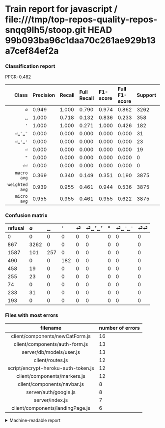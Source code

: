 # Train report for javascript / file:///tmp/top-repos-quality-repos-snqq9lh5/stoop.git HEAD 99b093ba96c1daa70c261ae929b13a7cef84ef2a

### Classification report

PPCR: 0.482

| Class | Precision | Recall | Full Recall | F1-score | Full F1-score | Support | Full Support | PPCR |
|------:|:----------|:-------|:------------|:---------|:---------|:--------|:-------------|:-----|
| `∅` | 0.949| 1.000| 0.790| 0.974| 0.862| 3262| 4129| 0.790 |
| `␣` | 1.000| 0.718| 0.132| 0.836| 0.233| 358| 1945| 0.184 |
| `'` | 1.000| 1.000| 0.271| 1.000| 0.426| 182| 672| 0.271 |
| `⏎␣⁻␣⁻` | 0.000| 0.000| 0.000| 0.000| 0.000| 31| 264| 0.117 |
| `⏎␣⁺␣⁺` | 0.000| 0.000| 0.000| 0.000| 0.000| 23| 278| 0.083 |
| `⏎` | 0.000| 0.000| 0.000| 0.000| 0.000| 19| 477| 0.040 |
| `"` | 0.000| 0.000| 0.000| 0.000| 0.000| 0| 74| 0.000 |
| `⏎⏎` | 0.000| 0.000| 0.000| 0.000| 0.000| 0| 193| 0.000 |
| `macro avg` | 0.369| 0.340| 0.149| 0.351| 0.190| 3875| 8032| 0.482 |
| `weighted avg` | 0.939| 0.955| 0.461| 0.944| 0.536| 3875| 8032| 0.482 |
| `micro avg` | 0.955| 0.955| 0.461| 0.955| 0.622| 3875| 8032| 0.482 |

### Confusion matrix

|refusal|  ∅| ␣| '| ⏎| ⏎␣⁺␣⁺| "| ⏎␣⁻␣⁻| ⏎⏎| 
|:---|:---|:---|:---|:---|:---|:---|:---|:---|
|0 |0 |0 |0 |0 |0 |0 |0 |0 |
|867 |3262 |0 |0 |0 |0 |0 |0 |0 |
|1587 |101 |257 |0 |0 |0 |0 |0 |0 |
|490 |0 |0 |182 |0 |0 |0 |0 |0 |
|458 |19 |0 |0 |0 |0 |0 |0 |0 |
|255 |23 |0 |0 |0 |0 |0 |0 |0 |
|74 |0 |0 |0 |0 |0 |0 |0 |0 |
|233 |31 |0 |0 |0 |0 |0 |0 |0 |
|193 |0 |0 |0 |0 |0 |0 |0 |0 |

### Files with most errors

| filename | number of errors|
|:----:|:-----|
| client/components/newCatForm.js | 16 |
| client/components/auth-form.js | 13 |
| server/db/models/user.js | 13 |
| client/routes.js | 12 |
| script/encrypt-heroku-auth-token.js | 12 |
| client/components/markers.js | 12 |
| client/components/navbar.js | 8 |
| server/auth/google.js | 8 |
| server/index.js | 7 |
| client/components/landingPage.js | 6 |

<details>
    <summary>Machine-readable report</summary>
```json
{
  "cl_report": {"\"": {"f1-score": 0.0, "precision": 0.0, "recall": 0.0, "support": 0}, "\u0027": {"f1-score": 1.0, "precision": 1.0, "recall": 1.0, "support": 182}, "macro avg": {"f1-score": 0.3512243067339601, "precision": 0.3686699650756694, "recall": 0.3397346368715084, "support": 3875}, "micro avg": {"f1-score": 0.9550967741935484, "precision": 0.9550967741935484, "recall": 0.9550967741935484, "support": 3875}, "weighted avg": {"f1-score": 0.9441204081806852, "precision": 0.9385319764166886, "recall": 0.9550967741935484, "support": 3875}, "\u2205": {"f1-score": 0.9740220961481039, "precision": 0.9493597206053551, "recall": 1.0, "support": 3262}, "\u23ce": {"f1-score": 0.0, "precision": 0.0, "recall": 0.0, "support": 19}, "\u23ce\u23ce": {"f1-score": 0.0, "precision": 0.0, "recall": 0.0, "support": 0}, "\u23ce\u2423\u207a\u2423\u207a": {"f1-score": 0.0, "precision": 0.0, "recall": 0.0, "support": 23}, "\u23ce\u2423\u207b\u2423\u207b": {"f1-score": 0.0, "precision": 0.0, "recall": 0.0, "support": 31}, "\u2423": {"f1-score": 0.8357723577235772, "precision": 1.0, "recall": 0.7178770949720671, "support": 358}},
  "cl_report_full": {"\"": {"f1-score": 0.0, "precision": 0.0, "recall": 0.0, "support": 74}, "\u0027": {"f1-score": 0.4262295081967213, "precision": 1.0, "recall": 0.2708333333333333, "support": 672}, "macro avg": {"f1-score": 0.19025578319247907, "precision": 0.3686699650756694, "recall": 0.14912360080889597, "support": 8032}, "micro avg": {"f1-score": 0.6216511295876375, "precision": 0.9550967741935484, "recall": 0.46078187250996017, "support": 8032}, "weighted avg": {"f1-score": 0.5355148475417439, "precision": 0.8138578543799193, "recall": 0.46078187250996017, "support": 8032}, "\u2205": {"f1-score": 0.8623925974884337, "precision": 0.9493597206053551, "recall": 0.7900217970452894, "support": 4129}, "\u23ce": {"f1-score": 0.0, "precision": 0.0, "recall": 0.0, "support": 477}, "\u23ce\u23ce": {"f1-score": 0.0, "precision": 0.0, "recall": 0.0, "support": 193}, "\u23ce\u2423\u207a\u2423\u207a": {"f1-score": 0.0, "precision": 0.0, "recall": 0.0, "support": 278}, "\u23ce\u2423\u207b\u2423\u207b": {"f1-score": 0.0, "precision": 0.0, "recall": 0.0, "support": 264}, "\u2423": {"f1-score": 0.23342415985467757, "precision": 1.0, "recall": 0.13213367609254498, "support": 1945}},
  "ppcr": 0.48244521912350596
}
```
</details>
